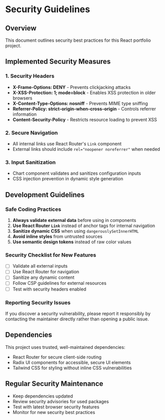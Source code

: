 # Security Guidelines

## Overview
This document outlines security best practices for this React portfolio project.

## Implemented Security Measures

### 1. Security Headers
- **X-Frame-Options: DENY** - Prevents clickjacking attacks
- **X-XSS-Protection: 1; mode=block** - Enables XSS protection in older browsers
- **X-Content-Type-Options: nosniff** - Prevents MIME type sniffing
- **Referrer-Policy: strict-origin-when-cross-origin** - Controls referrer information
- **Content-Security-Policy** - Restricts resource loading to prevent XSS

### 2. Secure Navigation
- All internal links use React Router's `Link` component
- External links should include `rel="noopener noreferrer"` when needed

### 3. Input Sanitization
- Chart component validates and sanitizes configuration inputs
- CSS injection prevention in dynamic style generation

## Development Guidelines

### Safe Coding Practices
1. **Always validate external data** before using in components
2. **Use React Router `Link`** instead of anchor tags for internal navigation
3. **Sanitize dynamic CSS** when using `dangerouslySetInnerHTML`
4. **Avoid inline styles** from untrusted sources
5. **Use semantic design tokens** instead of raw color values

### Security Checklist for New Features
- [ ] Validate all external inputs
- [ ] Use React Router for navigation
- [ ] Sanitize any dynamic content
- [ ] Follow CSP guidelines for external resources
- [ ] Test with security headers enabled

### Reporting Security Issues
If you discover a security vulnerability, please report it responsibly by contacting the maintainer directly rather than opening a public issue.

## Dependencies
This project uses trusted, well-maintained dependencies:
- React Router for secure client-side routing
- Radix UI components for accessible, secure UI elements
- Tailwind CSS for styling without inline CSS vulnerabilities

## Regular Security Maintenance
- Keep dependencies updated
- Review security advisories for used packages
- Test with latest browser security features
- Monitor for new security best practices